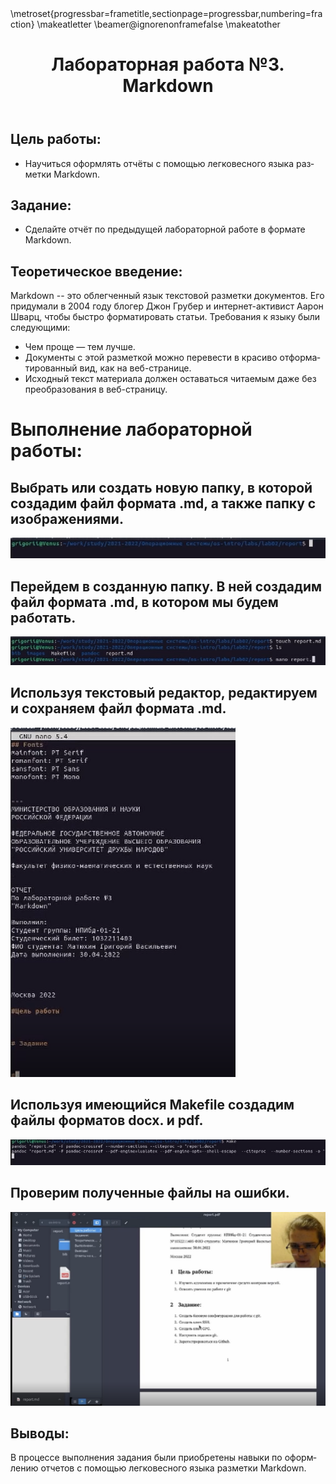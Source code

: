 ﻿---
## Front matter
lang: ru-RU
title: Лабораторная работа №3. Markdown

## Formatting
toc: false
slide_level: 2
theme: metropolis
header-includes: 
 - \metroset{progressbar=frametitle,sectionpage=progressbar,numbering=fraction}
 - '\makeatletter'
 - '\beamer@ignorenonframefalse'
 - '\makeatother'
aspectratio: 43
section-titles: true
---
## Цель работы:

- Научиться оформлять отчёты с помощью легковесного языка разметки Markdown.

## Задание:

- Сделайте отчёт по предыдущей лабораторной работе в формате Markdown.

## Теоретическое введение:

Markdown -- это облегченный язык текстовой разметки документов. Его придумали в 2004 году блогер Джон Грубер и интернет-активист Аарон Шварц, чтобы быстро форматировать статьи. Требования к языку были следующими:
- Чем проще — тем лучше.
- Документы с этой разметкой можно перевести в красиво отформатированный вид, как на веб-странице.
- Исходный текст материала должен оставаться читаемым даже без преобразования в веб-страницу.

# Выполнение лабораторной работы:

## Выбрать или создать новую папку, в которой создадим файл формата .md, а также папку с изображениями.
![Создаем папку](images/picture1.png)

## Перейдем в созданную папку. В ней создадим файл формата .md, в котором мы будем работать.
![Переходим в папку. Создаем файл формата .md](images/picture2.png)

## Используя текстовый редактор, редактируем и сохраняем файл формата .md.
![Редактируем файл](images/picture3.png)

## Используя имеющийся Makefile создадим файлы форматов docx. и pdf.
![Создаем файлы форматов docx и pdf используя Makefile](images/picture4.png)

## Проверим полученные файлы на ошибки.
![Проверяем работоспособность файлов](images/picture5.png)

## Выводы: 

В процессе выполнения задания были приобретены навыки по оформлению отчетов с помощью легковесного языка разметки Markdown.

